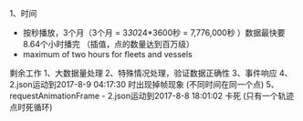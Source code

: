 1、时间
* 按秒播放，3个月（3个月 = 3*30*24*3600秒 = 7,776,000秒 ）数据最快要8.64个小时播完  （插值，点的数量达到百万级）
* maximum of two hours for fleets and vessels

剩余工作
1、大数据量处理
2、特殊情况处理，验证数据正确性
3、事件响应
4、2.json运动到2017-8-9 04:17:30 时出现掉帧现象 (不同时间在同一个点)
5、requestAnimationFrame - 2.json运动到2017-8-8 18:01:02 卡死 (只有一个轨迹点时死循环)